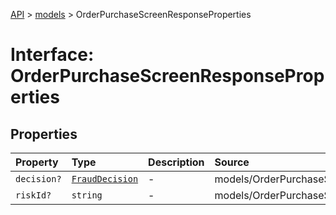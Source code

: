 [API](../../index.md) > [models](../index.md) > OrderPurchaseScreenResponseProperties

# Interface: OrderPurchaseScreenResponseProperties

## Properties

| Property | Type | Description | Source |
| :------ | :------ | :------ | :------ |
| `decision?` | [`FraudDecision`](../type-aliases/FraudDecision.md) | - | models/OrderPurchaseScreenResponse.ts:44 |
| `riskId?` | `string` | - | models/OrderPurchaseScreenResponse.ts:43 |
